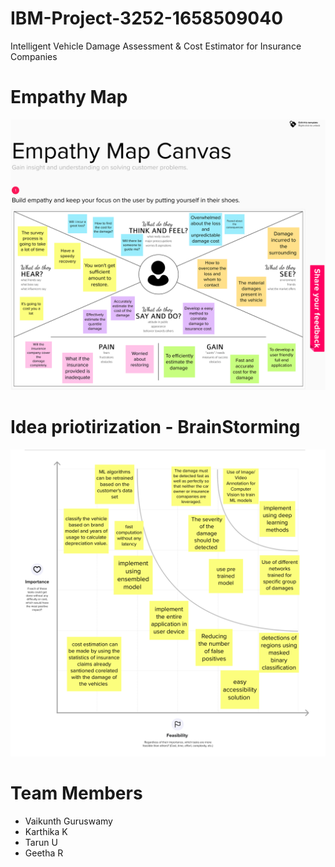 # IBM-Project-3252-1658509040
Intelligent Vehicle Damage Assessment &amp; Cost Estimator for Insurance Companies


# Empathy Map
![Block_Diagram](https://github.com/IBM-EPBL/IBM-Project-3252-1658509040/blob/main/empathy%20map%20for%20Intelligent%20Vehicle%20Damage%20Assessment%20and%20Cost%20Estimator%20for%20Insurance%20Companies.png)


# Idea priotirization - BrainStorming 
![image_mural](https://github.com/IBM-EPBL/IBM-Project-3252-1658509040/blob/main/idea%20prioritization%20Intelligent%20Vehicle%20Damage%20Assessment%20and%20Cost%20Estimator%20for%20Insurance%20Companies.png)


# Team Members
- Vaikunth Guruswamy
- Karthika K
- Tarun U
- Geetha R

